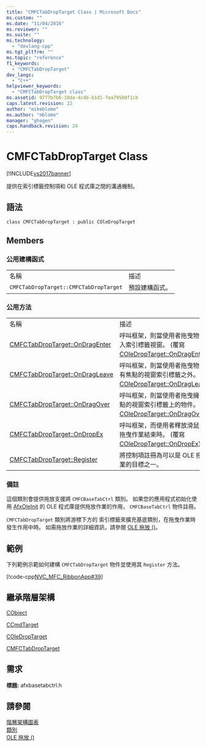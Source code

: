 ```yaml
---
title: "CMFCTabDropTarget Class | Microsoft Docs"
ms.custom: ""
ms.date: "11/04/2016"
ms.reviewer: ""
ms.suite: ""
ms.technology: 
  - "devlang-cpp"
ms.tgt_pltfrm: ""
ms.topic: "reference"
f1_keywords: 
  - "CMFCTabDropTarget"
dev_langs: 
  - "C++"
helpviewer_keywords: 
  - "CMFCTabDropTarget class"
ms.assetid: 9777b7b6-10da-4c4b-b1d1-7ea795b0f1cb
caps.latest.revision: 22
author: "mikeblome"
ms.author: "mblome"
manager: "ghogen"
caps.handback.revision: 24
---
```

# CMFCTabDropTarget Class
[!INCLUDE[vs2017banner](../../assembler/inline/includes/vs2017banner.md)]

提供在索引標籤控制項和 OLE 程式庫之間的溝通機制。  
  
## 語法  
  
```  
class CMFCTabDropTarget : public COleDropTarget  
```  
  
## Members  
  
### 公用建構函式  
  
|||  
|-|-|  
|名稱|描述|  
|`CMFCTabDropTarget::CMFCTabDropTarget`|預設建構函式。|  
  
### 公用方法  
  
|||  
|-|-|  
|名稱|描述|  
|[CMFCTabDropTarget::OnDragEnter](../Topic/CMFCTabDropTarget::OnDragEnter.md)|呼叫框架，則當使用者拖曳物件插入索引標籤視窗。  \(覆寫 [COleDropTarget::OnDragEnter](../Topic/COleDropTarget::OnDragEnter.md)\)。|  
|[CMFCTabDropTarget::OnDragLeave](../Topic/CMFCTabDropTarget::OnDragLeave.md)|呼叫框架，則當使用者拖曳物件擁有焦點的視窗索引標籤之外。  \(覆寫 [COleDropTarget::OnDragLeave](../Topic/COleDropTarget::OnDragLeave.md)\)。|  
|[CMFCTabDropTarget::OnDragOver](../Topic/CMFCTabDropTarget::OnDragOver.md)|呼叫框架，則當使用者拖曳擁有焦點的視窗索引標籤上的物件。  \(覆寫 [COleDropTarget::OnDragOver](../Topic/COleDropTarget::OnDragOver.md)\)。|  
|[CMFCTabDropTarget::OnDropEx](../Topic/CMFCTabDropTarget::OnDropEx.md)|呼叫框架，而使用者釋放滑鼠按鈕拖曳作業結束時。  \(覆寫 [COleDropTarget::OnDropEx](../Topic/COleDropTarget::OnDropEx.md)\)。|  
|[CMFCTabDropTarget::Register](../Topic/CMFCTabDropTarget::Register.md)|將控制項註冊為可以是 OLE 拖放作業的目標之一。|  
  
### 備註  
 這個類別會提供拖放支援將 `CMFCBaseTabCtrl` 類別。  如果您的應用程式初始化使用 [AfxOleInit](../Topic/AfxOleInit.md) 的 OLE 程式庫提供拖放作業的作用， `CMFCBaseTabCtrl` 物件註冊。  
  
 `CMFCTabDropTarget` 類別將游標下方的  索引標籤來擴充基底類別，在拖曳作業時發生作用中時。  如需拖放作業的詳細資訊，請參閱 [OLE 拖放 \(\)](../../mfc/drag-and-drop-ole.md)。  
  
## 範例  
 下列範例示範如何建構 `CMFCTabDropTarget` 物件並使用其 `Register` 方法。  
  
 [!code-cpp[NVC_MFC_RibbonApp#39](../../mfc/reference/codesnippet/CPP/cmfctabdroptarget-class_1.cpp)]  
  
## 繼承階層架構  
 [CObject](../../mfc/reference/cobject-class.md)  
  
 [CCmdTarget](../../mfc/reference/ccmdtarget-class.md)  
  
 [COleDropTarget](../../mfc/reference/coledroptarget-class.md)  
  
 [CMFCTabDropTarget](../../mfc/reference/cmfctabdroptarget-class.md)  
  
## 需求  
 **標題:** afxbasetabctrl.h  
  
## 請參閱  
 [階層架構圖表](../../mfc/hierarchy-chart.md)   
 [類別](../../mfc/reference/mfc-classes.md)   
 [OLE 拖放 \(\)](../../mfc/drag-and-drop-ole.md)